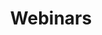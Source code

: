 ---
layout: resources-subcategory
title: Webinars
permalink: /webinars/
sitemap: true
pagination:
  enabled: true

---
